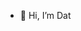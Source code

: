- 👋 Hi, I’m Dat

<!---
lutuandat0411/lutuandat0411 is a ✨ special ✨ repository because its `README.md` (this file) appears on your GitHub profile.
You can click the Preview link to take a look at your changes.
--->
